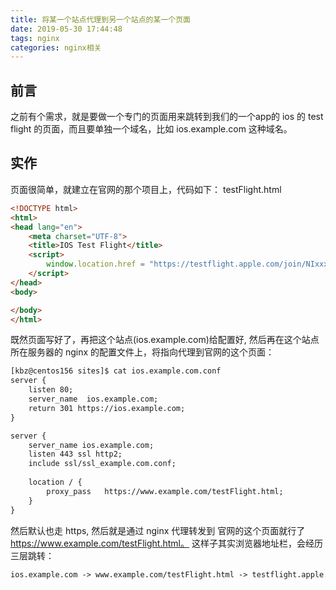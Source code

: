 ```yaml
---
title: 将某一个站点代理到另一个站点的某一个页面
date: 2019-05-30 17:44:48
tags: nginx
categories: nginx相关
---
```

## 前言
之前有个需求，就是要做一个专门的页面用来跳转到我们的一个app的 ios 的 test flight 的页面，而且要单独一个域名，比如 ios.example.com 这种域名。
## 实作
页面很简单，就建立在官网的那个项目上，代码如下： testFlight.html
<!--more-->
```html
<!DOCTYPE html>
<html>
<head lang="en">
    <meta charset="UTF-8">
    <title>IOS Test Flight</title>
    <script>
        window.location.href = "https://testflight.apple.com/join/NIxxxxx"
    </script>
</head>
<body>

</body>
</html>
```
既然页面写好了，再把这个站点(ios.example.com)给配置好, 然后再在这个站点所在服务器的 nginx 的配置文件上，将指向代理到官网的这个页面：
```html
[kbz@centos156 sites]$ cat ios.example.com.conf
server {
    listen 80;
    server_name  ios.example.com;
    return 301 https://ios.example.com;
}

server {
    server_name ios.example.com;
    listen 443 ssl http2;
    include ssl/ssl_example.com.conf;
       
    location / {
        proxy_pass   https://www.example.com/testFlight.html;
    }
}
```
然后默认也走 https, 然后就是通过 nginx 代理转发到 官网的这个页面就行了 https://www.example.com/testFlight.html。
这样子其实浏览器地址栏，会经历三层跳转： 
```html
ios.example.com -> www.example.com/testFlight.html -> testflight.apple.com/join/NIxxxxx
```

